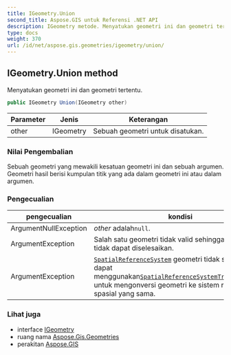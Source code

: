 ```yaml
---
title: IGeometry.Union
second_title: Aspose.GIS untuk Referensi .NET API
description: IGeometry metode. Menyatukan geometri ini dan geometri tertentu.
type: docs
weight: 370
url: /id/net/aspose.gis.geometries/igeometry/union/
---
```

## IGeometry.Union method

Menyatukan geometri ini dan geometri tertentu.

```csharp
public IGeometry Union(IGeometry other)
```

| Parameter | Jenis | Keterangan |
| --- | --- | --- |
| other | IGeometry | Sebuah geometri untuk disatukan. |

### Nilai Pengembalian

Sebuah geometri yang mewakili kesatuan geometri ini dan sebuah argumen. Geometri hasil berisi kumpulan titik yang ada dalam geometri ini atau dalam argumen.

### Pengecualian

| pengecualian | kondisi |
| --- | --- |
| ArgumentNullException | *other* adalah`null`. |
| ArgumentException | Salah satu geometri tidak valid sehingga operasi tidak dapat diselesaikan. |
| ArgumentException | [`SpatialReferenceSystem`](../spatialreferencesystem/) geometri tidak setara. Anda dapat menggunakan[`SpatialReferenceSystemTransformation`](../../../aspose.gis.spatialreferencing/spatialreferencesystemtransformation/) untuk mengonversi geometri ke sistem referensi spasial yang sama. |

### Lihat juga

* interface [IGeometry](../)
* ruang nama [Aspose.Gis.Geometries](../../igeometry/)
* perakitan [Aspose.GIS](../../../)


